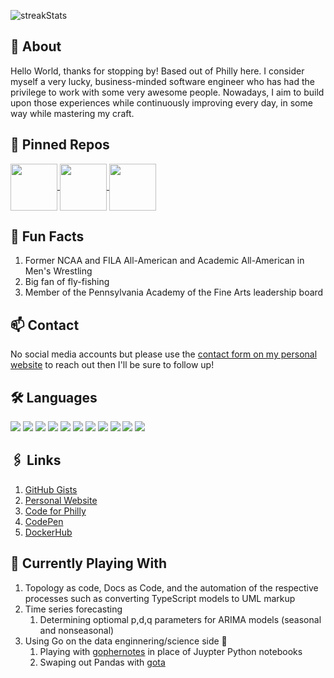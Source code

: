 <!--
![langStats](https://github-readme-stats.vercel.app/api/top-langs?username=speaud&show_icons=true&locale=en&layout=compact)
![commitStats](https://github-readme-stats.vercel.app/api?username=speaud&show_icons=true&locale=en)

thanks to https://github.com/denvercoder1/github-readme-streak-stats
@denvercoder1

https://streak-stats.demolab.com/demo/
https://github-readme-streak-stats.herokuapp.com/demo/

thanks to https://github.com/anuraghazra/github-readme-stats
@anuraghazra

if widget "broken" see https://github.com/anuraghazra/github-readme-stats?tab=readme-ov-file#important-notices-

---



-->

![streakStats](https://github-readme-streak-stats.herokuapp.com/?user=speaud&show_icons=true&locale=en&theme=radical)

## 👋 About

Hello World, thanks for stopping by! Based out of Philly here. I consider myself a very lucky, business-minded software engineer who has had the privilege to work with some very awesome people. Nowadays, I aim to build upon those experiences while continuously improving every day, in some way while mastering my craft.

## 🥇 Pinned Repos

<a href="https://github.com/speaud/vanilla-node-http-server">
  <img height=75 align="center" src="https://github-readme-stats.vercel.app/api/pin/?username=speaud&repo=vanilla-node-http-server&theme=radical" />
</a>
<a href="https://github.com/speaud/jupyter-runtime-template">
  <img height=75 align="center" src="https://github-readme-stats.vercel.app/api/pin/?username=speaud&repo=jupyter-runtime-template&theme=radical" />
</a>
<a href="https://github.com/speaud/go-runtime-env">
  <img height=75 align="center" src="https://github-readme-stats.vercel.app/api/pin/?username=speaud&repo=go-runtime-env&theme=radical" />
</a>

## 🥳 Fun Facts
1. Former NCAA and FILA All-American and Academic All-American in Men's Wrestling
2. Big fan of fly-fishing
3. Member of the Pennsylvania Academy of the Fine Arts leadership board

## 📫 Contact

No social media accounts but please use the [contact form on my personal website](https://www.joshuamummertstern.com) to reach out then I'll be sure to follow up!

## 🛠️ Languages
![](https://img.shields.io/badge/-Go-black?style=flat-square&logo=Go)
![](https://img.shields.io/badge/-Python-black?style=flat-square&logo=Python)
![](https://img.shields.io/badge/-bash-black?style=flat-square&logo=shell)
![](https://img.shields.io/badge/-JavaScript-black?style=flat-square&logo=javascript)
![](https://img.shields.io/badge/-TypeScript-black?style=flat-square&logo=typescript)
![](https://img.shields.io/badge/-Nodejs-black?style=flat-square&logo=Node.js)
![](https://img.shields.io/badge/-MySQL-black?style=flat-square&logo=MySQL)
![](https://img.shields.io/badge/-PostgreSQL-black?style=flat-square&logo=PostgreSQL)
![](https://img.shields.io/badge/-MongoDB-black?style=flat-square&logo=mongodb)
![](https://img.shields.io/badge/-Neo4j-black?style=flat-square&logo=neo4j)
![](https://img.shields.io/badge/-Docker-black?style=flat-square&logo=Docker)

## 🖇️ Links
1. [GitHub Gists](https://gist.github.com/speaud)
2. [Personal Website](http://joshuamummert.com/)
3. [Code for Philly](https://codeforphilly.org/projects/philadelphia_lawyers_for_social_equity_-_record_expungement)
4. [CodePen](https://codepen.io/speaud)
5. [DockerHub](https://hub.docker.com/u/spudworksdevshop)

## 🌱 Currently Playing With
1. Topology as code, Docs as Code, and the automation of the respective processes such as converting TypeScript models to UML markup
2. Time series forecasting
    1. Determining optiomal p,d,q parameters for ARIMA models (seasonal and nonseasonal)
1. Using Go on the data enginnering/science side 🤕
    1. Playing with [gophernotes](https://github.com/gopherdata/gophernotes) in place of Juypter Python notebooks
    1. Swaping out Pandas with [gota](https://github.com/go-gota/gota)

<!--

##### ⚡ Fun Facts
1. Avid traveler. For realz. As in, every other week at min!
2. I don't partake in social media
3. No video games here but they do look super cool!

##### 📫 How to reach me
1. Email

<p align="left"> <img src="https://komarev.com/ghpvc/?username=speaud&label=Profile%20views&color=0e75b6&style=flat" alt="speaud" /> </p>

## Repo Insights

![langStats](https://github-readme-stats.vercel.app/api/top-langs?username=speaud&show_icons=true&locale=en&layout=compact)

![commitStats](https://github-readme-stats.vercel.app/api?username=speaud&show_icons=true&locale=en)

![streakStats](https://github-readme-streak-stats.herokuapp.com/?user=speaud&show_icons=true&locale=en)

## ⚡ Technologies

![JavaScript](https://img.shields.io/badge/-JavaScript-black?style=flat-square&logo=javascript)
![Nodejs](https://img.shields.io/badge/-Nodejs-black?style=flat-square&logo=Node.js)
![React](https://img.shields.io/badge/-React-black?style=flat-square&logo=react)
![HTML5](https://img.shields.io/badge/-HTML5-E34F26?style=flat-square&logo=html5&logoColor=white)
![CSS3](https://img.shields.io/badge/-CSS3-1572B6?style=flat-square&logo=css3)
![TypeScript](https://img.shields.io/badge/-TypeScript-007ACC?style=flat-square&logo=typescript)
![MongoDB](https://img.shields.io/badge/-MongoDB-black?style=flat-square&logo=mongodb)
![Git](https://img.shields.io/badge/-Git-black?style=flat-square&logo=git)
![GitHub](https://img.shields.io/badge/-GitHub-181717?style=flat-square&logo=github)


**speaud/speaud** is a ✨ _special_ ✨ repository because its `README.md` (this file) appears on your GitHub profile.

Here are some ideas to get you started:

- 🔭 I’m currently working on ...
- 🌱 I’m currently learning ...
- 👯 I’m looking to collaborate on ...
- 🤔 I’m looking for help with ...
- 💬 Ask me about ...
- 📫 How to reach me: ...
- 😄 Pronouns: ...
- ⚡ Fun fact: ...
-->
